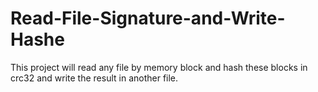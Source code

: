 # Read-File-Signature-and-Write-Hashe
This project will read any file by memory block and hash these blocks in crc32 and write the result in another file.
